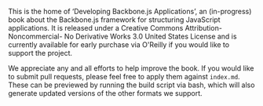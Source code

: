 This is the home of ‘Developing Backbone.js Applications’, an (in-progress) book about the 
Backbone.js framework for structuring JavaScript applications. It is released under a 
Creative Commons Attribution-Noncommercial- No Derivative Works 3.0 United States License and is currently available for early purchase via O'Reilly if you would like to support the project.

We appreciate any and all efforts to help improve the book. If you would like to submit pull requests, please feel free to apply them against `index.md`. These can be previewed by running the build script via bash, which will also generate updated versions of the other formats we support.
